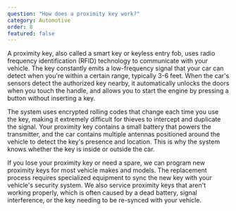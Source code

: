 ```yaml
---
question: "How does a proximity key work?"
category: Automotive
order: 8
featured: false
---
```


A proximity key, also called a smart key or keyless entry fob, uses radio frequency identification (RFID) technology to communicate with your vehicle. The key constantly emits a low-frequency signal that your car can detect when you're within a certain range, typically 3-6 feet. When the car's sensors detect the authorized key nearby, it automatically unlocks the doors when you touch the handle, and allows you to start the engine by pressing a button without inserting a key.

The system uses encrypted rolling codes that change each time you use the key, making it extremely difficult for thieves to intercept and duplicate the signal. Your proximity key contains a small battery that powers the transmitter, and the car contains multiple antennas positioned around the vehicle to detect the key's presence and location. This is why the system knows whether the key is inside or outside the car.

If you lose your proximity key or need a spare, we can program new proximity keys for most vehicle makes and models. The replacement process requires specialized equipment to sync the new key with your vehicle's security system. We also service proximity keys that aren't working properly, which is often caused by a dead battery, signal interference, or the key needing to be re-synced with your vehicle.
